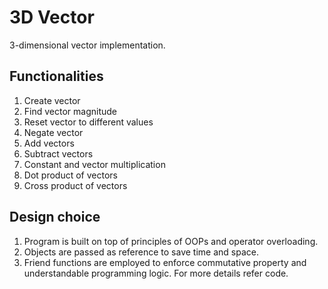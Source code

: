 # 3D Vector
3-dimensional vector implementation.

## Functionalities
1. Create vector
2. Find vector magnitude
3. Reset vector to different values
4. Negate vector
5. Add vectors
6. Subtract vectors
7. Constant and vector multiplication
8. Dot product of vectors
9. Cross product of vectors

## Design choice
1. Program is built on top of principles of OOPs and operator overloading.
2. Objects are passed as reference to save time and space.
3. Friend functions are employed to enforce commutative property and understandable programming logic.
For more details refer code.
